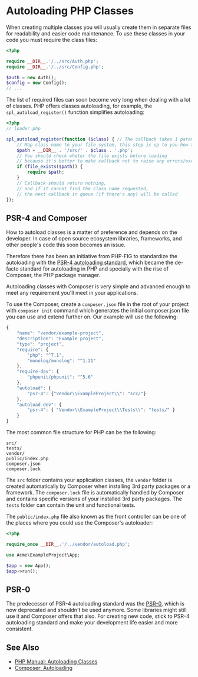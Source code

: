 # Autoloading PHP Classes

When creating multiple classes you will usually create them in separate files for
readability and easier code maintenance. To use these classes in your code you
must require the class files:

```php
<?php

require __DIR__.'/../src/Auth.php';
require __DIR__.'/../src/Config.php';

$auth = new Auth();
$config = new Config();
// ...
```

The list of required files can soon become very long when dealing with a lot of
classes. PHP offers classes autoloading, for example, the `spl_autoload_register()`
function simplifies autoloading:

```php
<?php
// loader.php

spl_autoload_register(function ($class) { // The callback takes 1 parameter, the class name to be loaded
    // Map class name to your file system, this step is up to you how to make file path.
    $path = __DIR__ . '/src/' . $class . '.php';
    // You should check wheter the file exists before loading
    // because it's better to make callback not to raise any errors/exceptions
    if (file_exists($path)) {
        require $path;
    }
    // Callback should return nothing,
    // and if it cannot find the class name requested,
    // the next callback in queue (if there's any) will be called
});
```

## PSR-4 and Composer

How to autoload classes is a matter of preference and depends on the developer.
In case of open source ecosystem libraries, frameworks, and other people's code
this soon becomes an issue.

Therefore there has been an initiative from PHP-FIG to standardize the autoloading
with the [PSR-4 autoloading standard](http://www.php-fig.org/psr/psr-4/), which
became the de-facto standard for autoloading in PHP and specially with the rise
of Composer, the PHP package manager.

Autoloading classes with Composer is very simple and advanced enough to meet any
requirement you'll meet in your applications.

To use the Composer, create a `composer.json` file in the root of your project
with `composer init` command which generates the initial composer.json file you
can use and extend further on. Our example will use the following:

```javascript
{
    "name": "vendor/example-project",
    "description": "Example project",
    "type": "project",
    "require": {
        "php": "^7.1",
        "monolog/monolog": "^1.21"
    },
    "require-dev": {
        "phpunit/phpunit": "^5.6"
    },
    "autoload": {
        "psr-4": {"Vendor\\ExampleProject\\": "src/"}
    },
    "autoload-dev": {
        "psr-4": { "Vendor\\ExampleProject\\Tests\\": "tests/" }
    }
}
```

The most common file structure for PHP can be the following:

```
src/
tests/
vendor/
public/index.php
composer.json
composer.lock
```

The `src` folder contains your application classes, the `vendor` folder is created
automatically by Composer when installing 3rd party packages or a framework. The
`composer.lock` file is automatically handled by Composer and contains specific
versions of your installed 3rd party packages. The `tests` folder can contain the
unit and functional tests.

The `public/index.php` file also known as the front controller can be one of the
places where you could use the Composer's autoloader:

```php
<?php

require_once __DIR__.'/../vendor/autoload.php';

use Acme\ExampleProject\App;

$app = new App();
$app->run();
```

## PSR-0

The predecessor of PSR-4 autoloading standard was the [PSR-0](http://www.php-fig.org/psr/psr-0/),
which is now deprecated and shouldn't be used anymore. Some libraries might still
use it and Composer offers that also. For creating new code, stick to PSR-4
autoloading standard and make your development life easier and more consistent.

## See Also

* [PHP Manual: Autoloading Classes](http://php.net/manual/en/language.oop5.autoload.php)
* [Composer: Autoloading](https://getcomposer.org/doc/01-basic-usage.md#autoloading)
